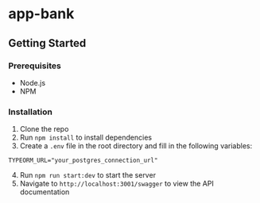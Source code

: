 # app-bank

## Getting Started

### Prerequisites

- Node.js
- NPM

### Installation

1. Clone the repo
2. Run `npm install` to install dependencies
3. Create a `.env` file in the root directory and fill in the following variables:

```
TYPEORM_URL="your_postgres_connection_url"
```

4. Run `npm run start:dev` to start the server
5. Navigate to `http://localhost:3001/swagger` to view the API documentation
